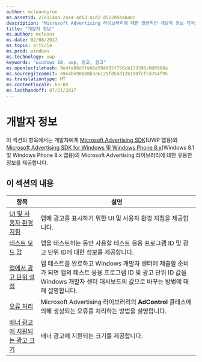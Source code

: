 ```yaml
---
author: mcleanbyron
ms.assetid: 278114aa-2a44-4d63-a1d2-d512d8aababc
description: "Microsoft Advertising 라이브러리에 대한 일반적인 개발자 정보 가져오기"
title: "개발자 정보"
ms.author: mcleans
ms.date: 02/08/2017
ms.topic: article
ms.prod: windows
ms.technology: uwp
keywords: "windows 10, uwp, 광고, 광고"
ms.openlocfilehash: 9e4fe88d7fe66e594685f756cb173396c0d0968a
ms.sourcegitcommit: a9e4be98688b3a6125fd5dd126190fcfcd764f95
ms.translationtype: HT
ms.contentlocale: ko-KR
ms.lasthandoff: 07/21/2017
---
```

# <a name="developer-information"></a>개발자 정보

이 섹션의 항목에서는 개발자에게 [Microsoft Advertising SDK](http://aka.ms/ads-sdk-uwp)(UWP 앱용)와 [Microsoft Advertising SDK for Windows 및 Windows Phone 8.x](http://aka.ms/store-8-sdk)(Windows 8.1 및 Windows Phone 8.x 앱용)의 Microsoft Advertising 라이브러리에 대한 유용한 정보를 제공합니다.


## <a name="in-this-section"></a>이 섹션의 내용

| 항목                                                                                                       | 설명                 |
|-------------------------------------------------------------------------------------------------------------|-----------------------------|
| [UI 및 사용자 환경 지침](ui-and-user-experience-guidelines.md) |  앱에 광고를 표시하기 위한 UI 및 사용자 환경 지침을 제공합니다.  |
| [테스트 모드 값](test-mode-values.md)        |  앱을 테스트하는 동안 사용할 테스트 응용 프로그램 ID 및 광고 단위 ID에 대한 정보를 제공합니다.   |
| [앱에서 광고 단위 설정](set-up-ad-units-in-your-app.md)      | 앱 테스트를 완료하고 Windows 개발자 센터에 제출할 준비가 되면 앱의 테스트 응용 프로그램 ID 및 광고 단위 ID 값을 Windows 개발자 센터 대시보드의 값으로 바꾸는 방법에 대해 설명합니다.   |
| [오류 처리](error-handling-with-advertising-libraries.md)                                    |  Microsoft Advertising 라이브러리의 **AdControl** 클래스에 의해 생성되는 오류를 처리하는 방법을 설명합니다.   |
| [배너 광고에 지원되는 광고 크기](supported-ad-sizes-for-banner-ads.md)                                    |  배너 광고에 지원되는 크기를 제공합니다.   |



 

 
